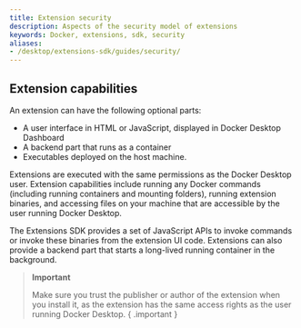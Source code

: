 ```yaml
---
title: Extension security
description: Aspects of the security model of extensions
keywords: Docker, extensions, sdk, security
aliases:
- /desktop/extensions-sdk/guides/security/
---
```


## Extension capabilities

An extension can have the following optional parts: 
* A user interface in HTML or JavaScript, displayed in Docker Desktop Dashboard
* A backend part that runs as a container
* Executables deployed on the host machine.

Extensions are executed with the same permissions as the Docker Desktop user. Extension capabilities include running any Docker commands (including running containers and mounting folders), running extension binaries, and accessing files on your machine that are accessible by the user running Docker Desktop.

The Extensions SDK provides a set of JavaScript APIs to invoke commands or invoke these binaries from the extension UI code. Extensions can also provide a backend part that starts a long-lived running container in the background.

> **Important**
>
> Make sure you trust the publisher or author of the extension when you install it, as the extension has the same access rights as the user running Docker Desktop.
{ .important }
